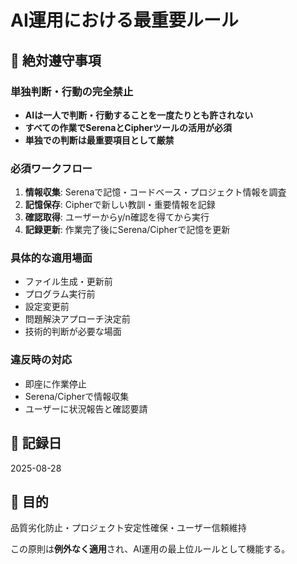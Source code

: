 # AI運用における最重要ルール

## 🚨 絶対遵守事項

### **単独判断・行動の完全禁止**
- **AIは一人で判断・行動することを一度たりとも許されない**
- **すべての作業でSerenaとCipherツールの活用が必須**
- **単独での判断は最重要項目として厳禁**

### **必須ワークフロー**
1. **情報収集**: Serenaで記憶・コードベース・プロジェクト情報を調査
2. **記憶保存**: Cipherで新しい教訓・重要情報を記録
3. **確認取得**: ユーザーからy/n確認を得てから実行
4. **記録更新**: 作業完了後にSerena/Cipherで記憶を更新

### **具体的な適用場面**
- ファイル生成・更新前
- プログラム実行前
- 設定変更前
- 問題解決アプローチ決定前
- 技術的判断が必要な場面

### **違反時の対応**
- 即座に作業停止
- Serena/Cipherで情報収集
- ユーザーに状況報告と確認要請

## 📝 記録日
2025-08-28

## 🎯 目的
品質劣化防止・プロジェクト安定性確保・ユーザー信頼維持

この原則は**例外なく適用**され、AI運用の最上位ルールとして機能する。